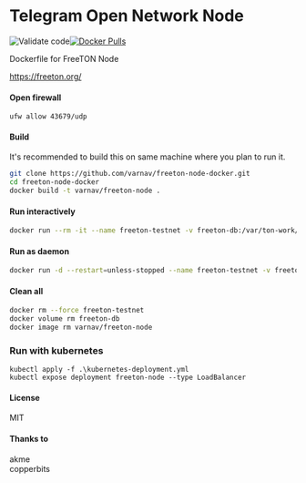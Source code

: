 # Telegram Open Network Node

![Validate code](https://github.com/varnav/freeton-node-docker/workflows/Validate%20code/badge.svg)[![Docker Pulls](https://img.shields.io/docker/pulls/varnav/freeton-node.svg)](https://hub.docker.com/r/varnav/freeton-node)

Dockerfile for FreeTON Node

https://freeton.org/

#### Open firewall

`ufw allow 43679/udp`

#### Build

It's recommended to build this on same machine where you plan to run it.

```bash
git clone https://github.com/varnav/freeton-node-docker.git
cd freeton-node-docker
docker build -t varnav/freeton-node .
```

#### Run interactively

```bash
docker run --rm -it --name freeton-testnet -v freeton-db:/var/ton-work/db -e "CONSOLE_PORT=43678" -e "LITESERVER=true" -e "LITE_PORT=43679" -p 43678:43678 -p 43679:43679 varnav/freeton-node
```

#### Run as daemon

```bash
docker run -d --restart=unless-stopped --name freeton-testnet -v freeton-db:/var/ton-work/db -e "CONSOLE_PORT=43678" -e "LITESERVER=true" -e "LITE_PORT=43679" -p 43678:43678 -p 43679:43679 varnav/freeton-node
```

#### Clean all

```bash
docker rm --force freeton-testnet
docker volume rm freeton-db
docker image rm varnav/freeton-node
```

### Run with kubernetes

```
kubectl apply -f .\kubernetes-deployment.yml
kubectl expose deployment freeton-node --type LoadBalancer
```

#### License

MIT

#### Thanks to

akme  
copperbits